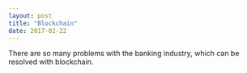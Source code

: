 ```yaml
---
layout: post
title: "Blockchain"
date: 2017-02-22
---
```


There are so many problems with the banking industry, which can be resolved with blockchain.
